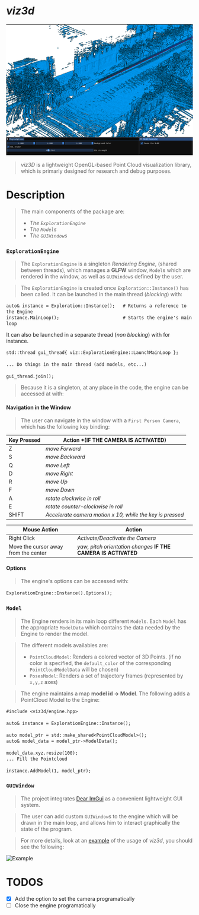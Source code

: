 # *viz3d*

![Presentation](doc/aggregated_pointcloud.png)

> *viz3D* is a lightweight OpenGL-based Point Cloud visualization library, which is primarly designed for research and debug purposes.

# Description

> The main components of the package are:
>  - *The `ExplorationEngine`*
>  - *The `Model`s*
>  - *The `GUIWindow`s*

### `ExplorationEngine`

> The `ExplorationEngine` is a singleton *Rendering Engine*, (shared between threads),
> which manages a **GLFW** window, `Model`s which are rendered in the window, as well as `GUIWindow`s defined by the user.

> The `ExplorationEngine` is created once `Exploration::Instance()` has been called.
> It can be launched in the main thread (*blocking*) with:

```
auto& instance = Exploration::Instance();   # Returns a reference to the Engine
instance.MainLoop();                        # Starts the engine's main loop
```

It can also be launched in a separate thread (*non blocking*) with for instance.

```
std::thread gui_thread{ viz::ExplorationEngine::LaunchMainLoop };

... Do things in the main thread (add models, etc...)

gui_thread.join();
```

> Because it is a singleton, at any place in the code, the engine can be accessed at with:


#### Navigation in the Window

> The user can navigate in the window with a `First Person Camera`, which has the following key binding:

| Key Pressed | Action \*(IF THE CAMERA IS ACTIVATED)|
| --- | --- |
| Z | *move Forward* |
| S | *move Backward* |
| Q | *move Left* |
| D | *move Right* |
| R | *move Up* |
| F | *move Down* |
| A | *rotate clockwise in roll* |
| E | *rotate counter-clockwise in roll* |
| SHIFT  | *Accelerate camera motion x 10, while the key is pressed* |

| Mouse Action | Action |
| --- | --- |
| Right Click | *Activate/Deactivate the Camera* |
| Move the cursor away from the center | *yaw, pitch orientation changes* **IF THE CAMERA IS ACTIVATED** |

#### Options

> The engine's options can be accessed with:

```ExplorationEngine::Instance().Options();```

### `Model`

> The Engine renders in its main loop different `Model`s.
> Each `Model` has the appropriate `ModelData` which contains the data needed by the Engine to render the model.

> The different models availables are:
> - `PointCloudModel`: Renders a colored vector of 3D Points. (if no color is specified, the `default_color` of the corresponding `PointCloudModelData` will be chosen)
> - `PosesModel`: Renders a set of trajectory frames (represented by `x,y,z` axes)

> The engine maintains a map **model id -> Model**.
> The following adds a PointCloud Model to the Engine:

```
#include <viz3d/engine.hpp>

auto& instance = ExplorationEngine::Instance();

auto model_ptr = std::make_shared<PointCloudModel>();
auto& model_data = model_ptr->ModelData();

model_data.xyz.resize(100);
... Fill the Pointcloud

instance.AddModel(1, model_ptr);
```

### `GUIWindow`

> The project integrates [Dear ImGui](https://github.com/ocornut/imgui) as a convenient lightweight GUI system.

> The user can add custom `GUIWindow`s to the engine which will be drawn in the main loop, and allows him to interact graphically the state of the program.

> For more details, look at an [example](src/example/example.cpp) of the usage of *viz3d*, you should see the following:

![Example](doc/example.png)

# TODOS
- [x] Add the option to set the camera programatically
- [ ] Close the engine programatically
